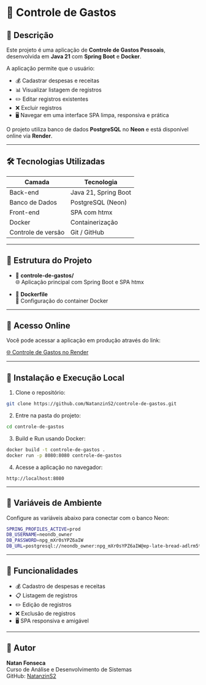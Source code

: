 # 📝 Controle de Gastos

## 🌟 Descrição

Este projeto é uma aplicação de **Controle de Gastos Pessoais**, desenvolvida em **Java 21** com **Spring Boot** e **Docker**.  

A aplicação permite que o usuário:  
- 💰 Cadastrar despesas e receitas  
- 📊 Visualizar listagem de registros  
- ✏️ Editar registros existentes  
- ❌ Excluir registros  
- 🖥️ Navegar em uma interface SPA limpa, responsiva e prática  

O projeto utiliza banco de dados **PostgreSQL** no **Neon** e está disponível online via **Render**.

---

## 🛠 Tecnologias Utilizadas

| Camada            | Tecnologia             |
|------------------|-------------------------|
| Back-end          | Java 21, Spring Boot    |
| Banco de Dados    | PostgreSQL (Neon)       |
| Front-end         | SPA com htmx            |
| Docker             | Containerização        |
| Controle de versão | Git / GitHub            |

---

## 📂 Estrutura do Projeto

- 📁 **controle-de-gastos/**  
  🌐 Aplicação principal com Spring Boot e SPA htmx  

- 📁 **Dockerfile**  
  🐳 Configuração do container Docker  

---

## 🔗 Acesso Online

Você pode acessar a aplicação em produção através do link:  

[🌐 Controle de Gastos no Render](https://controle-de-gastos-h7ls.onrender.com/)

---

## 🚀 Instalação e Execução Local

1. Clone o repositório:
```bash
git clone https://github.com/NatanzinS2/controle-de-gastos.git
```

2. Entre na pasta do projeto:
```bash
cd controle-de-gastos
```

3. Build e Run usando Docker:
```bash
docker build -t controle-de-gastos .
docker run -p 8080:8080 controle-de-gastos
```

4. Acesse a aplicação no navegador:
```
http://localhost:8080
```

---

## 🔑 Variáveis de Ambiente

Configure as variáveis abaixo para conectar com o banco Neon:
```bash
SPRING_PROFILES_ACTIVE=prod
DB_USERNAME=neondb_owner
DB_PASSWORD=npg_mXr0sYPZ6aIW
DB_URL=postgresql://neondb_owner:npg_mXr0sYPZ6aIW@ep-late-bread-adlrm5t7-pooler.c-2.us-east-1.aws.neon.tech/neondb?sslmode=require&channel_binding=require
```

---

## 🎯 Funcionalidades

- 💰 Cadastro de despesas e receitas  
- 📋 Listagem de registros  
- ✏️ Edição de registros  
- ❌ Exclusão de registros  
- 🖥️ SPA responsiva e amigável  

---

## 👤 Autor

**Natan Fonseca**  
Curso de Análise e Desenvolvimento de Sistemas  
GitHub: [NatanzinS2](https://github.com/NatanzinS2/controle-de-gastos)
